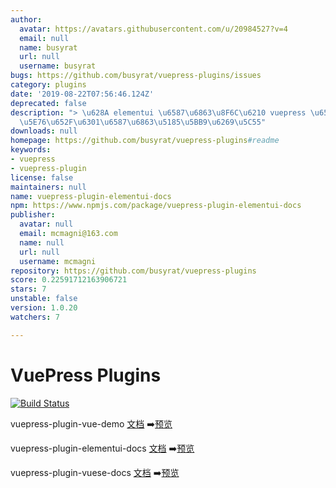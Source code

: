 ```yaml
---
author:
  avatar: https://avatars.githubusercontent.com/u/20984527?v=4
  email: null
  name: busyrat
  url: null
  username: busyrat
bugs: https://github.com/busyrat/vuepress-plugins/issues
category: plugins
date: '2019-08-22T07:56:46.124Z'
deprecated: false
description: "> \u628A elementui \u6587\u6863\u8F6C\u6210 vuepress \u6587\u6863\uFF0C\
  \u5E76\u652F\u6301\u6587\u6863\u5185\u5BB9\u6269\u5C55"
downloads: null
homepage: https://github.com/busyrat/vuepress-plugins#readme
keywords:
- vuepress
- vuepress-plugin
license: false
maintainers: null
name: vuepress-plugin-elementui-docs
npm: https://www.npmjs.com/package/vuepress-plugin-elementui-docs
publisher:
  avatar: null
  email: mcmagni@163.com
  name: null
  url: null
  username: mcmagni
repository: https://github.com/busyrat/vuepress-plugins
score: 0.22591712163906721
stars: 7
unstable: false
version: 1.0.20
watchers: 7

---
```


# VuePress Plugins

[![Build Status](https://travis-ci.org/busyrat/vuepress-plugins.svg?branch=master)](https://travis-ci.org/busyrat/vuepress-plugins)

vuepress-plugin-vue-demo
[文档](https://github.com/busyrat/vuepress-plugins/blob/master/packages/vue-demo/README.md) ➡️[预览](https://busyrat.github.io/vuepress-plugins/vue-demo/)


vuepress-plugin-elementui-docs
[文档](https://github.com/busyrat/vuepress-plugins/blob/master/packages/elementui-docs/README.md) ➡️[预览](https://busyrat.github.io/vuepress-plugins/elementui-docs/)


vuepress-plugin-vuese-docs
[文档](https://github.com/busyrat/vuepress-plugins/blob/master/packages/vuese-docs/README.md) ➡️[预览](https://busyrat.github.io/vuepress-plugins/vuese-docs/)
